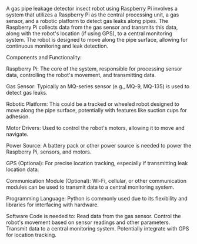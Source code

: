 A gas pipe leakage detector insect robot using Raspberry Pi involves a system that utilizes a Raspberry Pi as the central processing unit, a gas sensor, and a robotic platform to detect gas leaks along pipes.
The Raspberry Pi collects data from the gas sensor and transmits this data, along with the robot's location (if using GPS), to a central monitoring system. The robot is designed to move along the pipe surface, allowing for continuous monitoring and leak detection. 

Components and Functionality:

Raspberry Pi:
The core of the system, responsible for processing sensor data, controlling the robot's movement, and transmitting data.

Gas Sensor:
Typically an MQ-series sensor (e.g., MQ-9, MQ-135) is used to detect gas leaks. 

Robotic Platform:
This could be a tracked or wheeled robot designed to move along the pipe surface, potentially with features like suction cups for adhesion. 

Motor Drivers:
Used to control the robot's motors, allowing it to move and navigate. 

Power Source:
A battery pack or other power source is needed to power the Raspberry Pi, sensors, and motors.

GPS (Optional):
For precise location tracking, especially if transmitting leak location data. 

Communication Module (Optional):
Wi-Fi, cellular, or other communication modules can be used to transmit data to a central monitoring system. 

Programming Language:
Python is commonly used due to its flexibility and libraries for interfacing with hardware. 

Software Code is needed to:
Read data from the gas sensor. 
Control the robot's movement based on sensor readings and other parameters. 
Transmit data to a central monitoring system. 
Potentially integrate with GPS for location tracking. 

